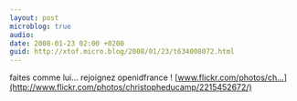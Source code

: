 ```yaml
---
layout: post
microblog: true
audio: 
date: 2008-01-23 02:00 +0200
guid: http://xtof.micro.blog/2008/01/23/t634008072.html
---
```

faites comme lui... rejoignez openidfrance !  [www.flickr.com/photos/ch...](http://www.flickr.com/photos/christopheducamp/2215452672/)
